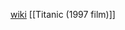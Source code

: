 
[wiki](https://en.wikipedia.org/wiki/Leonardo_DiCaprio "Leonardo DiCaprio")
[[Titanic (1997 film)]]
